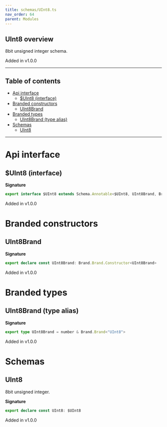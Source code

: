```yaml
---
title: schemas/UInt8.ts
nav_order: 64
parent: Modules
---
```


## UInt8 overview

8bit unsigned integer schema.

Added in v1.0.0

---

<h2 class="text-delta">Table of contents</h2>

- [Api interface](#api-interface)
  - [$UInt8 (interface)](#uint8-interface)
- [Branded constructors](#branded-constructors)
  - [UInt8Brand](#uint8brand)
- [Branded types](#branded-types)
  - [UInt8Brand (type alias)](#uint8brand-type-alias)
- [Schemas](#schemas)
  - [UInt8](#uint8)

---

# Api interface

## $UInt8 (interface)

**Signature**

```ts
export interface $UInt8 extends Schema.Annotable<$UInt8, UInt8Brand, Brand.Brand.Unbranded<UInt8Brand>, never> {}
```

Added in v1.0.0

# Branded constructors

## UInt8Brand

**Signature**

```ts
export declare const UInt8Brand: Brand.Brand.Constructor<UInt8Brand>
```

Added in v1.0.0

# Branded types

## UInt8Brand (type alias)

**Signature**

```ts
export type UInt8Brand = number & Brand.Brand<"UInt8">
```

Added in v1.0.0

# Schemas

## UInt8

8bit unsigned integer.

**Signature**

```ts
export declare const UInt8: $UInt8
```

Added in v1.0.0
